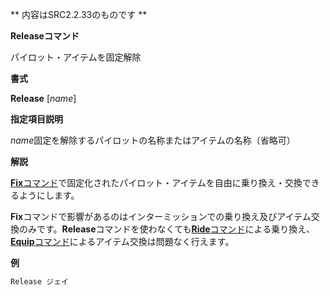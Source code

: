 ** 内容はSRC2.2.33のものです **

**Releaseコマンド**

パイロット・アイテムを固定解除

**書式**

**Release** [*name*]

**指定項目説明**

*name*固定を解除するパイロットの名称またはアイテムの名称（省略可）

**解説**

[**Fix**コマンド](Fixコマンド.md)で固定化されたパイロット・アイテムを自由に乗り換え・交換できるようにします。

**Fix**コマンドで影響があるのはインターミッションでの乗り換え及びアイテム交換のみです。**Release**コマンドを使わなくても[**Ride**コマンド](Rideコマンド.md)による乗り換え、[**Equip**コマンド](Equipコマンド.md)によるアイテム交換は問題なく行えます。

**例**
```sh
Release ジェイ
```


